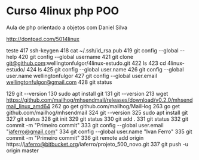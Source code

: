 # Curso 4linux php POO

Aula de php orientado a objetos com Daniel Silva

http://dontpad.com/5014linux

teste
  417  ssh-keygen 
  418  cat ~/.ssh/id_rsa.pub 
  419  git config --global --help
  420  git config --global username
  421  git clone git@github.com:wellingtonfulgor/4linux-estudo.git
  422  ls
  423  cd 4linux-estudo/
  424  ls
  425  git config --global user.name
  426  git config --global user.name wellingtonfulgor
  427  git config --global user.email wellingtonfulgor@gmail.com
  428  git status 


  129  git --version
  130  sudo apt install git
  131  git --version
  213  wget https://github.com/mailhog/mhsendmail/releases/download/v0.2.0/mhsendmail_linux_amd64
  262  go get github.com/mailhog/MailHog
  263  go get github.com/mailhog/mhsendmail
  324  git --version
  325  sudo apt install git
  327  git status
  328  git init
  329  git status
  330  git add .
  331  git status
  332  git commit -m "Primeiro commit"
  333  git config --global user.email "iaferro@gmail.com"
  334  git config --global user.name "Ivan Ferro"
  335  git commit -m "Primeiro commit"
  336  git remote add origin https://iaferro@bitbucket.org/iaferro/projeto_500_novo.git
  337  git push -u origin master

  
